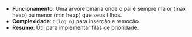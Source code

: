 - **Funcionamento**: Uma árvore binária onde o pai é sempre maior (max heap) ou menor (min heap) que seus filhos.
- **Complexidade**: `O(log n)` para inserção e remoção.
- **Resumo**: Útil para implementar filas de prioridade.